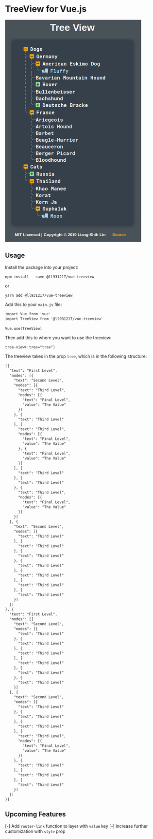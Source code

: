 # TreeView for Vue.js

![TreeView Site](https://github.com/ll931217/vue-treeview/raw/master/src/assets/img-2019-02-12-085645.png)

## Usage

Install the package into your project:

    npm install --save @ll931217/vue-treeview

or

    yarn add @ll931217/vue-treeview

Add this to your `main.js` file:

```
import Vue from 'vue'
import TreeView from '@ll931217/vue-treeview'

Vue.use(TreeView)
```

Then add this to where you want to use the treeview:

```
tree-view(:tree="tree")
```

The treeview takes in the prop `tree`, which is in the following structure:

```
[{
  "text": "First Level",
  "nodes": [{
    "text": "Second Level",
    "nodes": [{
      "text": "Third Level",
      "nodes": [{
        "text": "Final Level",
        "value": "The Value"
      }]
    }, {
      "text": "Third Level"
    }, {
      "text": "Third Level",
      "nodes": [{
        "text": "Final Level",
        "value": "The Value"
      }, {
        "text": "Final Level",
        "value": "The Value"
      }]
    }, {
      "text": "Third Level"
    }, {
      "text": "Third Level"
    }, {
      "text": "Third Level",
      "nodes": [{
        "text": "Final Level",
        "value": "The Value"
      }]
    }]
  }, {
    "text": "Second Level",
    "nodes": [{
      "text": "Third Level"
    }, {
      "text": "Third Level"
    }, {
      "text": "Third Level"
    }, {
      "text": "Third Level"
    }, {
      "text": "Third Level"
    }, {
      "text": "Third Level"
    }, {
      "text": "Third Level"
    }]
  }]
}, {
  "text": "First Level",
  "nodes": [{
    "text": "Second Level",
    "nodes": [{
      "text": "Third Level"
    }, {
      "text": "Third Level"
    }, {
      "text": "Third Level"
    }, {
      "text": "Third Level"
    }, {
      "text": "Third Level"
    }, {
      "text": "Third Level"
    }]
  }, {
    "text": "Second Level",
    "nodes": [{
      "text": "Third Level"
    }, {
      "text": "Third Level"
    }, {
      "text": "Third Level"
    }, {
      "text": "Third Level",
      "nodes": [{
        "text": "Final Level",
        "value": "The Value"
      }]
    }, {
      "text": "Third Level"
    }, {
      "text": "Third Level"
    }, {
      "text": "Third Level"
    }]
  }]
}]

```

## Upcoming Features

[-] Add `router-link` function to layer with `value` key
[-] Increase further customization with `style` prop
